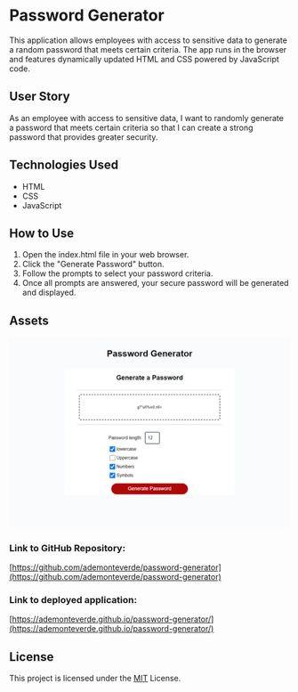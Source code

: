 # Password Generator
This application allows employees with access to sensitive data to generate a random password that meets certain criteria. The app runs in the browser and features dynamically updated HTML and CSS powered by JavaScript code.

## User Story
As an employee with access to sensitive data, I want to randomly generate a password that meets certain criteria so that I can create a strong password that provides greater security.

## Technologies Used
- HTML
- CSS
- JavaScript

## How to Use
1. Open the index.html file in your web browser.
2. Click the "Generate Password" button.
3. Follow the prompts to select your password criteria.
4. Once all prompts are answered, your secure password will be generated and displayed.

## Assets

![Password Generator Demo](./assets/images/password_generator_demo.png)

### Link to GitHub Repository:

[https://github.com/ademonteverde/password-generator](https://github.com/ademonteverde/password-generator)

### Link to deployed application:

[https://ademonteverde.github.io/password-generator/](https://ademonteverde.github.io/password-generator/)
## License

This project is licensed under the [MIT](https://github.com/ademonteverde/password-generator/blob/main/LICENSE) License.